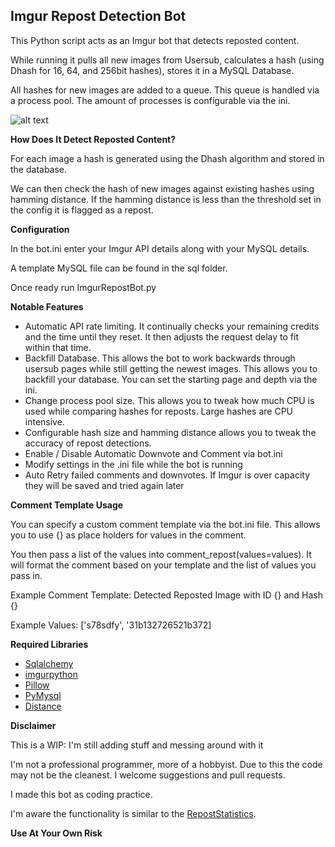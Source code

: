 **Imgur Repost Detection Bot**
------------------------------

This Python script acts as an Imgur bot that detects reposted content.

While running it pulls all new images from Usersub, calculates a hash (using Dhash for 16, 64, and 256bit hashes), stores it in a MySQL Database.  

All hashes for new images are added to a queue.  This queue is handled via a process pool.  The amount of processes is configurable via the ini.

![alt text](http://puu.sh/nW3mr/ed03d7d601.png "Screenshot")

**How Does It Detect Reposted Content?**

For each image a hash is generated using the Dhash algorithm and stored in the database.

We can then check the hash of new images against existing hashes using hamming distance. If the hamming distance is less than the threshold set in the config it is flagged as a repost.

**Configuration**

In the bot.ini enter your Imgur API details along with your MySQL details.

A template MySQL file can be found in the sql folder.

Once ready run ImgurRepostBot.py

**Notable Features**

 - Automatic API rate limiting.  It continually checks your remaining credits and the time until they reset.  It then adjusts the request delay to fit within that time. 
 - Backfill Database.  This allows the bot to work backwards through usersub pages while still getting the newest images.  This allows you to backfill your database.  You can set the starting page and depth via the ini. 
 - Change process pool size.  This allows you to tweak how much CPU is used while comparing hashes for reposts.  Large hashes are CPU intensive.  
 - Configurable hash size and hamming distance allows you to tweak the accuracy of repost detections. 
 - Enable / Disable Automatic Downvote and Comment via bot.ini
 - Modify settings in the .ini file while the bot is running
 - Auto Retry failed comments and downvotes.  If Imgur is over capacity they will be saved and tried again later

**Comment Template Usage**

You can specify a custom comment template via the bot.ini file.  This allows you to use {} as place holders for values in the comment. 

You then pass a list of the values into comment_repost(values=values).  It will format the comment based on your template and the list of values you pass in. 

Example Comment Template:  Detected Reposted Image with ID {} and Hash {}

Example Values:  ['s78sdfy', '31b132726521b372]

**Required Libraries**

 - <a href="http://www.sqlalchemy.org/" target="_blank">Sqlalchemy</a>
 - <a href="https://github.com/Imgur/imgurpython" target="_blank">imgurpython</a>
 - <a href="https://python-pillow.github.io/" target="_blank">Pillow</a>
 - <a href="https://github.com/PyMySQL/PyMySQL/" target="_blank">PyMysql</a>
 - <a href="https://pypi.python.org/pypi/Distance/" target="_blank">Distance</a>

**Disclaimer**

This is a WIP: I'm still adding stuff and messing around with it

I'm not a professional programmer, more of a hobbyist. Due to this the code may not be the cleanest.  I welcome suggestions and pull requests.

I made this bot as coding practice.

I'm aware the functionality is similar to the [RepostStatistics](http://imgur.com/user/RepostStatistics).

**Use At Your Own Risk**	